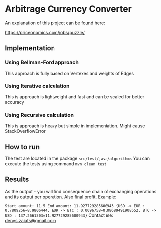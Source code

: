 # Arbitrage Currency Converter
An explanation of this project can be found here:

https://priceonomics.com/jobs/puzzle/

## Implementation

### Using Bellman-Ford approach
This approach is fully based on Vertexes and weights of Edges

### Using Iterative calculation
This is approach is lightweight and fast and can be scaled for better accuracy

### Using Recursive calculation
This is approach is heavy but simple in implementation. Might cause StackOverflowError

## How to run

The test are located in the package `src/test/java/algorithms`
You can execute the tests using command `mvn clean test`

## Results

As the output - you will find consequence chain of exchanging operations and its output per operation. Also final
profit.
Example:

`
Start amount: 11.5
End amount: 11.927729285600943
{USD -> EUR : 0.7809256=8.9806444, EUR -> BTC : 0.0096758=0.08689491908552, BTC -> USD : 137.2661303=11.927729285600943}
`
Contact me:
denys.zaiats@gmail.com